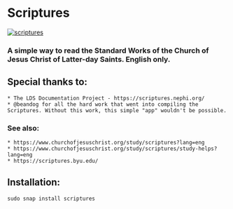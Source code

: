 # Scriptures

[![scriptures](https://snapcraft.io/scriptures/badge.svg)](https://snapcraft.io/scriptures)

### A simple way to read the Standard Works of the Church of Jesus Christ of Latter-day Saints. English only.

## Special thanks to:
    * The LDS Documentation Project - https://scriptures.nephi.org/
    * @beandog for all the hard work that went into compiling the Scriptures. Without this work, this simple "app" wouldn't be possible.

### See also:
    * https://www.churchofjesuschrist.org/study/scriptures?lang=eng
    * https://www.churchofjesuschrist.org/study/scriptures/study-helps?lang=eng
    * https://scriptures.byu.edu/
    
## Installation:
```
sudo snap install scriptures
```
